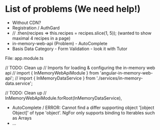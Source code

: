 # List of problems (We need help!)

- Without CDN?
- Registration / AuthGard
- // .then(recipes => this.recipes = recipes.slice(1, 5)); (wanted to show maximal 4 recipes in a page)
- in-memory-web-api (Problem) - AutoComplete
- Basis Data Category - Form Validation - look it with Tutor

File: app.module.ts

// TODO: Clean up
// Imports for loading & configuring the in-memory web api
// import { InMemoryWebApiModule } from 'angular-in-memory-web-api';
// import { InMemoryDataService } from './services/in-memory-data.service';

// TODO: Clean up
// InMemoryWebApiModule.forRoot(InMemoryDataService),

- AutoComplete / ERROR: Cannot find a differ supporting object '[object Object]' of type 'object'. NgFor only supports binding to Iterables such as Arrays
- ...

